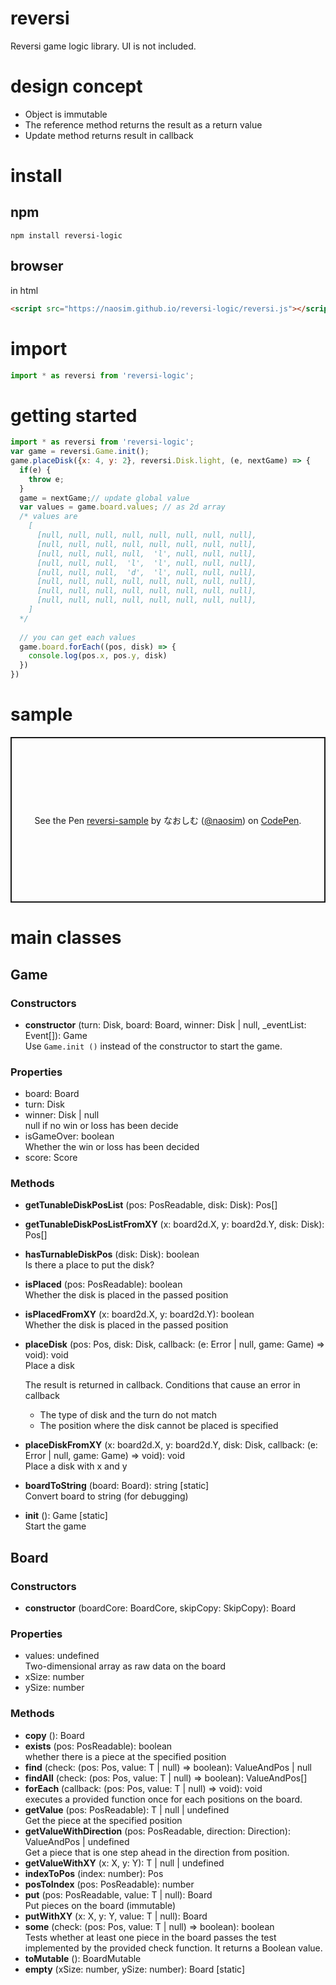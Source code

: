 # reversi
Reversi game logic library. UI is not included.

# design concept
- Object is immutable
- The reference method returns the result as a return value
- Update method returns result in callback

# install
## npm
```
npm install reversi-logic
```

## browser
in html
```html
<script src="https://naosim.github.io/reversi-logic/reversi.js"></script>
```

# import
```javascript
import * as reversi from 'reversi-logic';
```

# getting started
```javascript
import * as reversi from 'reversi-logic';
var game = reversi.Game.init();
game.placeDisk({x: 4, y: 2}, reversi.Disk.light, (e, nextGame) => {
  if(e) {
    throw e;
  }
  game = nextGame;// update global value
  var values = game.board.values; // as 2d array
  /* values are
    [
      [null, null, null, null, null, null, null, null],
      [null, null, null, null, null, null, null, null],
      [null, null, null, null,  'l', null, null, null],
      [null, null, null,  'l',  'l', null, null, null],
      [null, null, null,  'd',  'l', null, null, null],
      [null, null, null, null, null, null, null, null],
      [null, null, null, null, null, null, null, null],
      [null, null, null, null, null, null, null, null],
    ]
  */
  
  // you can get each values
  game.board.forEach((pos, disk) => {
    console.log(pos.x, pos.y, disk)
  })
})
```

# sample
<p class="codepen" data-height="265" data-theme-id="dark" data-default-tab="html,result" data-user="naosim" data-slug-hash="xxwpBdL" style="height: 265px; box-sizing: border-box; display: flex; align-items: center; justify-content: center; border: 2px solid; margin: 1em 0; padding: 1em;" data-pen-title="reversi-sample">
  <span>See the Pen <a href="https://codepen.io/naosim/pen/xxwpBdL">
  reversi-sample</a> by なおしむ (<a href="https://codepen.io/naosim">@naosim</a>)
  on <a href="https://codepen.io">CodePen</a>.</span>
</p>
<script async src="https://static.codepen.io/assets/embed/ei.js"></script>

# main classes
## Game
### Constructors
- **constructor** (turn: Disk, board: Board, winner: Disk | null, _eventList: Event[]): Game   
  Use `Game.init ()` instead of the constructor to start the game.
### Properties
- board: Board
- turn: Disk
- winner: Disk | null  
  null if no win or loss has been decide
- isGameOver: boolean  
  Whether the win or loss has been decided
- score: Score
### Methods
- **getTunableDiskPosList** (pos: PosReadable, disk: Disk): Pos[]
- **getTunableDiskPosListFromXY** (x: board2d.X, y: board2d.Y, disk: Disk): Pos[]
- **hasTurnableDiskPos** (disk: Disk): boolean   
  Is there a place to put the disk?
- **isPlaced** (pos: PosReadable): boolean   
  Whether the disk is placed in the passed position
- **isPlacedFromXY** (x: board2d.X, y: board2d.Y): boolean   
  Whether the disk is placed in the passed position
- **placeDisk** (pos: Pos, disk: Disk, callback: (e: Error | null, game: Game) => void): void   
  Place a disk
  
  The result is returned in callback.
  Conditions that cause an error in callback
  - The type of disk and the turn do not match
  - The position where the disk cannot be placed is specified
- **placeDiskFromXY** (x: board2d.X, y: board2d.Y, disk: Disk, callback: (e: Error | null, game: Game) => void): void   
  Place a disk with x and y
- **boardToString** (board: Board): string [static]  
  Convert board to string (for debugging)
- **init** (): Game [static]  
  Start the game

## Board
### Constructors
- **constructor** (boardCore: BoardCore, skipCopy: SkipCopy): Board
### Properties
- values: undefined  
  Two-dimensional array as raw data on the board
- xSize: number
- ySize: number
### Methods
- **copy** (): Board
- **exists** (pos: PosReadable): boolean   
  whether there is a piece at the specified position
- **find** (check: (pos: Pos, value: T | null) => boolean): ValueAndPos | null
- **findAll** (check: (pos: Pos, value: T | null) => boolean): ValueAndPos[]
- **forEach** (callback: (pos: Pos, value: T | null) => void): void   
  executes a provided function once for each positions on the board.
- **getValue** (pos: PosReadable): T | null | undefined   
  Get the piece at the specified position
- **getValueWithDirection** (pos: PosReadable, direction: Direction): ValueAndPos | undefined   
  Get a piece that is one step ahead in the direction from position.
- **getValueWithXY** (x: X, y: Y): T | null | undefined
- **indexToPos** (index: number): Pos
- **posToIndex** (pos: PosReadable): number
- **put** (pos: PosReadable, value: T | null): Board   
  Put pieces on the board (immutable)
- **putWithXY** (x: X, y: Y, value: T | null): Board
- **some** (check: (pos: Pos, value: T | null) => boolean): boolean   
  Tests whether at least one piece in the board passes the test implemented by the provided check function. It returns a Boolean value.
- **toMutable** (): BoardMutable
- **empty** (xSize: number, ySize: number): Board [static]